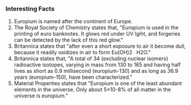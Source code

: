 ### Interesting Facts
1. Europium is named after the continent of Europe.
2. The Royal Society of Chemistry states that, "Europium is used in the printing of euro banknotes. It glows red under UV lgiht, and forgeries can be detected by the lack of this red glow."
3. Britannica states that "after even a short exposure to air it become dull, because it readily oxidizes in air to form Eu(OH)2 ∙ H2O."
4. Britannica states that, "A total of 34 (excluding nuclear isomers) radioactive isotopes, varying in mass from 130 to 165 and having half lives as short as 0.9 millisecond (europium-130) and as long as 36.9 years (europium-150), have been characterized."
5. Material Properties states that "Europium is one of the least abundant elements in the universe. Only about 5×10-8% of all matter in the universe is europium."
